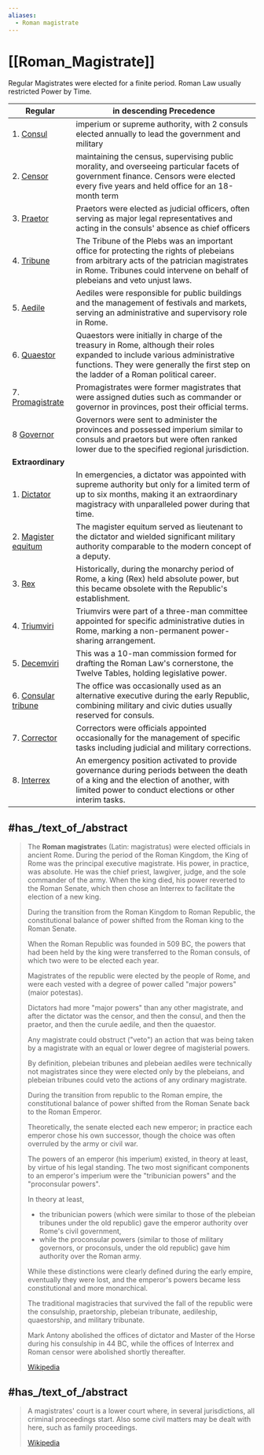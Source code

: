 ```yaml
---
aliases:
  - Roman magistrate
---
```


# [[Roman_Magistrate]] 

Regular Magistrates were elected for a finite period. 
Roman Law usually restricted Power by Time. 

| Regular                                                                                                                        | in descending Precedence                                                                                                                                                                                                |
| ------------------------------------------------------------------------------------------------------------------------------ | ----------------------------------------------------------------------------------------------------------------------------------------------------------------------------------------------------------------------- |
| 1. [Consul](https://en.wikipedia.org/wiki/Roman_consul "Roman consul")                                                         | imperium or supreme authority, with 2 consuls elected annually to lead the government and military                                                                                                                      |
| 2. [Censor](https://en.wikipedia.org/wiki/Roman_censor "Roman censor")                                                         | maintaining the census, supervising public morality, and overseeing particular facets of government finance. Censors were elected every five years and held office for an 18-month term                                 |
| 3. [Praetor](https://en.wikipedia.org/wiki/Praetor "Praetor")                                                                  | Praetors were elected as judicial officers, often serving as major legal representatives and acting in the consuls' absence as chief officers                                                                           |
| 4. [Tribune](https://en.wikipedia.org/wiki/Tribune "Tribune")                                                                  | The Tribune of the Plebs was an important office for protecting the rights of plebeians from arbitrary acts of the patrician magistrates in Rome. Tribunes could intervene on behalf of plebeians and veto unjust laws. |
| 5. [Aedile](https://en.wikipedia.org/wiki/Aedile "Aedile")                                                                     | Aediles were responsible for public buildings and the management of festivals and markets, serving an administrative and supervisory role in Rome.                                                                      |
| 6. [Quaestor](https://en.wikipedia.org/wiki/Quaestor "Quaestor")                                                               | Quaestors were initially in charge of the treasury in Rome, although their roles expanded to include various administrative functions. They were generally the first step on the ladder of a Roman political career.    |
| 7. [Promagistrate](https://en.wikipedia.org/wiki/Promagistrate "Promagistrate")                                                | Promagistrates were former magistrates that were assigned duties such as commander or governor in provinces, post their official terms.                                                                                 |
| 8 [Governor](https://en.wikipedia.org/wiki/Roman_governor "Roman governor")                                                    | Governors were sent to administer the provinces and possessed imperium similar to consuls and praetors but were often ranked lower due to the specified regional jurisdiction.                                          |
| __Extraordinary__                                                                                                              |                                                                                                                                                                                                                         |
| 1. [Dictator](https://en.wikipedia.org/wiki/Roman_dictator "Roman dictator")                                                   | In emergencies, a dictator was appointed with supreme authority but only for a limited term of up to six months, making it an extraordinary magistracy with unparalleled power during that time.                        |
| 2. [Magister equitum](https://en.wikipedia.org/wiki/Magister_equitum "Magister equitum")                                       | The magister equitum served as lieutenant to the dictator and wielded significant military authority comparable to the modern concept of a deputy.                                                                      |
| 3. [Rex](https://en.wikipedia.org/wiki/King_of_Rome "King of Rome")                                                            | Historically, during the monarchy period of Rome, a king (Rex) held absolute power, but this became obsolete with the Republic's establishment.                                                                         |
| 4. [Triumviri](https://en.wikipedia.org/wiki/Triumvirate_\(ancient_Rome\))                                                     | Triumvirs were part of a three-man committee appointed for specific administrative duties in Rome, marking a non-permanent power-sharing arrangement.                                                                   |
| 5. [Decemviri](https://en.wikipedia.org/wiki/Decemviri "Decemviri")                                                            | This was a 10-man commission formed for drafting the Roman Law's cornerstone, the Twelve Tables, holding legislative power.                                                                                             |
| 6. [Consular tribune](https://en.wikipedia.org/wiki/Tribuni_militum_consulari_potestate "Tribuni militum consulari potestate") | The office was occasionally used as an alternative executive during the early Republic, combining military and civic duties usually reserved for consuls.                                                               |
| 7. [Corrector](https://en.wikipedia.org/wiki/Corrector "Corrector")                                                            | Correctors were officials appointed occasionally for the management of specific tasks including judicial and military corrections.                                                                                      |
| 8. [Interrex](https://en.wikipedia.org/wiki/Interrex "Interrex")                                                               | An emergency position activated to provide governance during periods between the death of a king and the election of another, with limited power to conduct elections or other interim tasks.                           |

## #has_/text_of_/abstract 

> The **Roman magistrate**s (Latin: magistratus) were elected officials in ancient Rome. 
> During the period of the Roman Kingdom, the King of Rome was the principal executive magistrate. 
> His power, in practice, was absolute. He was the chief priest, lawgiver, judge, and the sole commander of the army. 
> When the king died, his power reverted to the Roman Senate, 
> which then chose an Interrex to facilitate the election of a new king.
>
> During the transition from the Roman Kingdom to Roman Republic, 
> the constitutional balance of power shifted from the Roman king to the Roman Senate. 
> 
> When the Roman Republic was founded in 509 BC, 
> the powers that had been held by the king were transferred to the Roman consuls, 
> of which two were to be elected each year. 
> 
> Magistrates of the republic were elected by the people of Rome, 
> and were each vested with a degree of power called "major powers" (maior potestas). 
> 
> Dictators had more "major powers" than any other magistrate, and 
> after the dictator was the censor, and then the consul, 
> and then the praetor, and then the curule aedile, and then the quaestor. 
> 
> Any magistrate could obstruct ("veto") an action 
> that was being taken by a magistrate with an equal or lower degree of magisterial powers. 
> 
> By definition, plebeian tribunes and plebeian aediles were technically not magistrates 
> since they were elected only by the plebeians, and plebeian tribunes could veto the actions of any ordinary magistrate.
>
> During the transition from republic to the Roman empire, 
> the constitutional balance of power shifted from the Roman Senate back to the Roman Emperor. 
> 
> Theoretically, the senate elected each new emperor; in practice each emperor chose his own successor, 
> though the choice was often overruled by the army or civil war. 
> 
> The powers of an emperor (his imperium) existed, in theory at least, by virtue of his legal standing. 
> The two most significant components to an emperor's imperium were the "tribunician powers" and the "proconsular powers". 
> 
> In theory at least, 
> - the tribunician powers (which were similar to those of the plebeian tribunes under the old republic) 
>   gave the emperor authority over Rome's civil government, 
> - while the proconsular powers (similar to those of military governors, or proconsuls, under the old republic) 
>   gave him authority over the Roman army. 
> 
> While these distinctions were clearly defined during the early empire, eventually they were lost, 
> and the emperor's powers became less constitutional and more monarchical. 
> 
> The traditional magistracies that survived the fall of the republic 
> were the consulship, praetorship, plebeian tribunate, aedileship, quaestorship, and military tribunate. 
> 
> Mark Antony abolished the offices of dictator and Master of the Horse during his consulship in 44 BC, 
> while the offices of Interrex and Roman censor were abolished shortly thereafter.
>
> [Wikipedia](https://en.wikipedia.org/wiki/Roman%20magistrate) 



## #has_/text_of_/abstract 

> A magistrates' court is a lower court where, in several jurisdictions, all criminal proceedings start. 
> Also some civil matters may be dealt with here, such as family proceedings.
>
> [Wikipedia](https://en.wikipedia.org/wiki/Magistrates'%20court) 






